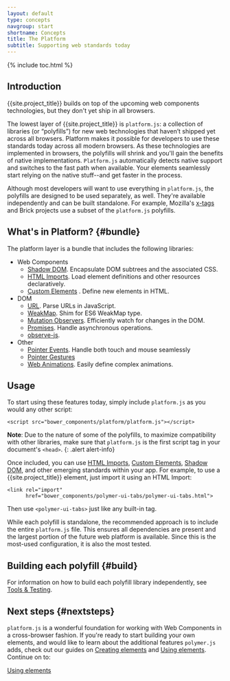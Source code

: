 ```yaml
---
layout: default
type: concepts
navgroup: start
shortname: Concepts
title: The Platform
subtitle: Supporting web standards today
---
```


{% include toc.html %}

## Introduction

{{site.project_title}} builds on top of the upcoming web components technologies, but they don't yet ship in all browsers.

The lowest layer of {{site.project_title}} is `platform.js`: a collection of libraries (or “polyfills”) for new web technologies that haven’t shipped yet across all browsers. Platform makes it possible for developers to use these standards today across all modern browsers. As these technologies are implemented in browsers, the polyfills will shrink and you'll gain the benefits of native implementations. `Platform.js` automatically detects native support and switches to the fast path when available. Your elements seamlessly start relying on the native stuff--and get faster in the process. 

Although most developers will want to use everything in `platform.js`, the polyfills are designed to be used separately, as well. They're available independently and can be built standalone. For example, Mozilla's [x-tags](http://www.x-tags.org/) and Brick projects use a subset of the `platform.js` polyfills.

## What's in Platform? {#bundle}

The platform layer is a bundle that includes the following libraries:

- Web Components
  - [Shadow DOM](/platform/shadow-dom.html). Encapsulate DOM subtrees and the associated CSS.
  - [HTML Imports](/platform/html-imports.html). Load element definitions and other resources declaratively.
  - [Custom Elements](/platform/custom-elements.html) . Define new elements in HTML.
- DOM
  - [URL](https://github.com/Polymer/URL). Parse URLs in JavaScript.
  - [WeakMap](https://github.com/Polymer/WeakMap). Shim for ES6 WeakMap type. 
  - [Mutation Observers](https://github.com/Polymer/MutationObservers). Efficiently watch for changes in the DOM.
  - [Promises](https://github.com/Polymer/Promises). Handle asynchronous operations.
  - [observe-js](https://github.com/Polymer/observe-js). 
- Other
  - [Pointer Events](https://github.com/Polymer/PointerEvents). Handle both touch and mouse seamlessly
  - [Pointer Gestures](https://github.com/Polymer/PointerGestures)
  - [Web Animations](/platform/web-animations.html). Easily define complex animations.

## Usage

To start using these features today, simply include `platform.js` as you would any other script:

    <script src="bower_components/platform/platform.js"></script>

**Note**: Due to the nature of some of the polyfills, to maximize compatibility with other libraries, make sure that `platform.js` is the first script tag in your document's `<head>`.
{: .alert alert-info}

Once included, you can use [HTML Imports](/platform/html-imports.html), [Custom Elements](/platform/custom-elements.html), [Shadow DOM](/platform/shadow-dom.html), and other emerging standards within your app. For example, to use a {{site.project_title}} element, just import it using an HTML Import:

    <link rel="import"
          href="bower_components/polymer-ui-tabs/polymer-ui-tabs.html">

Then use `<polymer-ui-tabs>` just like any built-in tag.

While each polyfill is standalone, the recommended approach is to include the entire `platform.js` file. This ensures all dependencies are present and the largest portion of the future web platform is available. Since this is the most-used configuration, it is also the most tested. 

## Building each polyfill {#build}

For information on how to build each polyfill library independently, see [Tools & Testing](/resources/tooling-strategy.html).

## Next steps {#nextsteps}

`platform.js` is a wonderful foundation for working with Web Components in a cross-browser fashion. If you're ready to start building your own elements, and would like to learn about the additional features `polymer.js` adds, check out our guides on [Creating elements](/getting-started.html) and [Using elements](/docs/start/usingelements.html). Continue on to:

<a href="/docs/start/usingelements.html" class="paper-button"><polymer-ui-icon src="/images/picons/ic_arrowForward_dark_.png"></polymer-ui-icon>Using elements</a>
 
